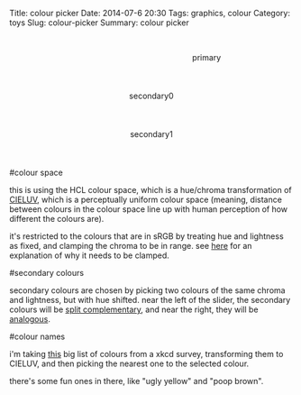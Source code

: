 Title: colour picker
Date: 2014-07-6 20:30
Tags: graphics, colour
Category: toys
Slug: colour-picker
Summary: colour picker

<div style="text-align:center;">


<div>
<canvas id="H-canvas" width="700" height="700" class="shader-demo update mouse"></canvas>
<br>
<p style="width:700px; height:40px; display:inline-block;" class="primary">primary</p>
<br>
<p style="width:350px; height:40px; display:inline-block;" class="secondary0">secondary0</p>
<p style="width:350px; height:40px; display:inline-block;" class="secondary1">secondary1</p>
<br>
<canvas id="S-canvas" width="700" height="60" class="shader-demo update mouse"></canvas>
</div>
</div>

#colour space

this is using the HCL colour space, which is a hue/chroma transformation of [CIELUV](http://en.wikipedia.org/wiki/CIELUV), which is a perceptually uniform colour space (meaning, distance between colours in the colour space line up with human perception of how different the colours are).

it's restricted to the colours that are in sRGB by treating hue and lightness as fixed, and clamping the chroma to be in range. see [here](http://cscheid.net/2012/02/16/hcl-color-space-blues.html) for an explanation of why it needs to be clamped.

#secondary colours

secondary colours are chosen by picking two colours of the same chroma and lightness, but with hue shifted. near the left of the slider, the secondary colours will be [split complementary](http://en.wikipedia.org/wiki/Color_scheme#Split-Complementary), and near the right, they will be [analogous](http://en.wikipedia.org/wiki/Color_scheme#Analogous_colors).

#colour names

i'm taking [this](http://xkcd.com/color/rgb.txt) big list of colours from a xkcd survey, transforming them to CIELUV, and then picking the nearest one to the selected colour.

there's some fun ones in there, like "ugly yellow" and "poop brown".


<script id="frag-inc" class="slinc" type="x-shader/x-fragment">
precision mediump float;

float gamma(float x) {
    if(x >= 0.0031308) {
        return pow(x, 1.0/2.4) * 1.055 - 0.055;
    }
    else {
        return x * 12.92;
    }
}

vec3 RGBTosRGB(vec3 c) {
    return vec3(gamma(c.x), gamma(c.y), gamma(c.z));
}
vec3 XYZToRGB(vec3 c) {
    vec3 rt = vec3(3.2406, -1.5372, -0.4986);
    vec3 gt = vec3(-0.9689, 1.8758, 0.0415);
    vec3 bt = vec3(0.0557, -0.2040, 1.0570);
    return vec3(dot(c,rt), dot(c,gt), dot(c,bt));
}

vec3 xyYToXYZ(vec3 c) {
    float x = c.x;
    float y = c.y;
    float Y = c.z;
    return vec3(Y/y*x, Y, Y/y*(1.0-x-y));
}

vec3 YuvToXYZ(vec3 c) {
    float X = c.x * (9.0*c.y)/(4.0*c.z);
    float Z = c.x * (12.0-3.0*c.y-20.0*c.z) / (4.0*c.z);
    return vec3(X, c.x, Z);
}
vec3 whitePointYuv = vec3(1, 0.19784, 0.46834);

vec3 LUVToYuv(vec3 c) {
    vec3 w = whitePointYuv; 
    float u = c.y / (13.0 * c.x) + w.y;
    float v = c.z / (13.0 * c.x) + w.z;
    float Y = c.x <= 8.0 ?
        w.x * c.x * pow(3.0/29.0, 3.0) :
        w.x * pow((c.x+16.0)/116.0, 3.0);
    return vec3(Y,u,v);
}

vec3 HCLToLUV(vec3 c) {
    float u = c.y * cos(c.x);
    float v = c.y * sin(c.x);
    return vec3(c.z, u, v);
}


float maxChroma(vec2 hl) {
    vec3 M[3];

    M[0]=vec3(3.2406, -1.5372, -0.4986);
    M[1]=vec3(-0.9689, 1.8758,  0.0415);
    M[2]=vec3(0.0557, -0.2040,  1.0570);

    vec3 w = whitePointYuv;
    float wu = w.y;
    float wv = w.z;

    float h = hl.x;
    float l = hl.y;
    float sh = sin(h);
    float ch = cos(h);
    float Y = l < 8.0 ? 
        l * pow(3.0/29.0, 3.0) :
        pow((l+16.0)/116.0, 3.0);
    Y *= w.x;
    float A = ch / (13.0 * l);
    float B = sh / (13.0 * l);

    float r = 10000.0;
    for (int i = 0; i < 3; ++i) {
        vec3 m = M[i] * Y;

        float cpart = dot(m, vec3(9.0 * A, 4.0 * B, -3.0 * A - 20.0 * B));
        float hlpart = dot(m, vec3(9.0 * wu, 4.0 * wv, 12.0 - 3.0 * wu - 20.0 * wv));

        for (float j = 0.0; j <= 1.0; ++j) {
            //solve

            float xleft = j * 4.0 * B;
            float left = j * 4.0 * wv;

            xleft -= cpart;
            left -= hlpart;

            float c = -left/xleft;

            if (c >= 0.0 && c < r) {
                r = c;
            }
        }
    }
    return r-0.1;
}

vec3 HCLTosRGB(vec3 c) {
    c.y = min(c.y, maxChroma(c.xz));
    c = HCLToLUV(c);
    c = LUVToYuv(c);
    c = YuvToXYZ(c);
    c = XYZToRGB(c);
    c = RGBTosRGB(c);
    return c;
}

</script>

<script id="H-canvas-fs" type="x-shader/x-fragment">



varying vec2 position;
uniform vec2 canvasSize;
uniform vec3 mouseState;
uniform vec3 hclColour;

void main() {
    vec2 p = (position-0.5)*2.0;
    float r = length(p);
    float ringWidth = 0.1;
    if(r > 1.0-ringWidth && r < 1.0) {

        float l = hclColour.z;
        vec2 dir = position*200.0 - 100.0;
        float c = hclColour.y;
        float h = atan(dir.y, dir.x);
        if(h < 0.0) h += 3.14159*2.0;
        float h1 = hclColour.x;
        if(h1 < 0.0) h1 += 3.14159*2.0;
        float d = abs(h-h1);
        if(d > 3.14159) d = 3.14159*2.0-d;
        
        float rr = (1.0-r)/ringWidth;


        vec3 col = HCLTosRGB(vec3(h,c,l));

        if((rr < 0.3 || rr > 0.7) && d < 0.01) col = vec3(0,0,0);
        gl_FragColor = vec4(col,1.0);
        return;
    }
    vec2 bp = p*sqrt(2.0)*(1.0+ringWidth);
    bp = bp * 0.5 + 0.5;
    if(bp.x > 0.0 && bp.x < 1.0 && bp.y > 0.0 && bp.y < 1.0) {
        vec3 hcl = vec3(hclColour.x, bp.y * 200.0, bp.x * 100.0);
        vec3 c = HCLTosRGB(hcl);

        vec2 diff = (hcl.yz - hclColour.yz) * vec2(1,2);
        float d =  dot(diff, diff);
        if(d > 1.0 && d < 2.0) {
             gl_FragColor = vec4(0,0,0,1);
        }
        else if(hcl.y > maxChroma(hcl.xz))  {
            gl_FragColor = vec4(c,0.0);
        }
        else {
            gl_FragColor = vec4(c, 1.0);
        }
        return;
    }

    gl_FragColor = vec4(0.0,0.0,0.0,0.0);

}
</script>
<script id="H-canvas-vs" type="x-shader/x-vertex">
    attribute vec2 vertex;
    varying vec2 position;
    void main(void) {
        position = vertex * 0.5 + 0.5;
        gl_Position = vec4(vertex, 0.0, 1.0);
    }
</script>

<script id="S-canvas-fs" type="x-shader/x-fragment">



varying vec2 position;
uniform vec2 canvasSize;
uniform vec3 mouseState;
uniform vec3 hclColour;
uniform float split;

void main() {
    float s = sign(position.y - 0.5);
    float h = hclColour.x + 3.14159 * (1.0 + s * position.x);
    float l = hclColour.z;
    float c = hclColour.y;
    vec3 col = HCLTosRGB(vec3(h,c,l));


    float d = abs(split-position.x);
    if((position.y < 0.4 || position.y > 0.6) && d < 0.005) col = vec3(0,0,0);
    gl_FragColor = vec4(col,1.0);
}
</script>
<script id="S-canvas-vs" type="x-shader/x-vertex">
    attribute vec2 vertex;
    varying vec2 position;
    void main(void) {
        position = vertex * 0.5 + 0.5;
        gl_Position = vec4(vertex, 0.0, 1.0);
    }
</script>


<script id="L-canvas-fs" type="x-shader/x-fragment">



varying vec2 position;
uniform vec2 canvasSize;
uniform vec3 mouseState;
uniform vec3 hclColour;
uniform float split;

void main() {
    float s = sign(position.y - 0.5);
    float h = hclColour.x + 3.14159 * (1.0 + s * position.x);
    float l = hclColour.z;
    float c = hclColour.y;
    vec3 col = HCLTosRGB(vec3(h,c,l));


    float d = abs(split-position.x);
    if((position.y < 0.4 || position.y > 0.6) && d < 0.005) col = vec3(0,0,0);
    gl_FragColor = vec4(col,1.0);
}
</script>
<script id="S-canvas-vs" type="x-shader/x-vertex">
    attribute vec2 vertex;
    varying vec2 position;
    void main(void) {
        position = vertex * 0.5 + 0.5;
        gl_Position = vec4(vertex, 0.0, 1.0);
    }
</script>

<script src="scripts/colours.js" type="text/javascript"></script>
<script src="scripts/graphics.js" type="text/javascript"></script>

<script type="text/javascript">
var hclColour = [1,50,50];
var split = 0.15;
var pHex;
var sHex0;
var sHex1;

function colourByClass(c, hcl) {
    var blocks = document.getElementsByClassName(c);
    var hex = HCLToHex(hcl);
    var luv = HCLToLUV(hcl);
    var text = hcl[2] > 50 ? 'black' : 'white';

    var nearest = nearestXKCD(luv);
    for(var i = 0; i < blocks.length; ++i) {
        var b = blocks[i];
        b.style.backgroundColor = hex;
        b.style.color = text;
        b.innerHTML = hex + "<br>" + nearest.name;
    }
}
function rebuildColour() {
    var primary = CHCLToHCL(hclColour);
    hclColour = primary;
    pHex = HCLToHex(primary);

    var secondary0 = CHCLToHCL(hueShift(hclColour, (1+split)*0.5));
    sHex0 = HCLToHex(secondary0);
    var secondary1 = CHCLToHCL(hueShift(hclColour, (1-split)*0.5));
    sHex1 = HCLToHex(secondary1);

    document.body.style["backgroundColor"] = pHex;

    colourByClass("primary", primary);
    colourByClass("secondary0", secondary0);
    colourByClass("secondary1", secondary1);
}
rebuildColour();

var HCanvas = document.getElementById("H-canvas");
var wasDown = false;
var clickSpot = null;
function updateH() {
    var canvas = HCanvas;
    var mstate = [canvas.mouseState[0] / canvas.gl.canvasSize[0], canvas.mouseState[1] / canvas.gl.canvasSize[1], canvas.mouseState[2]];
    
    if(!wasDown) {
        clickSpot = [mstate[0],mstate[1],mstate[2]];
    }
    wasDown = mstate[2] == 1.0;
    if(mstate[2] == 0.0) return;

    var p = [mstate[0] * 2.0 - 1.0, mstate[1] * 2.0 - 1.0];
    var r = Math.sqrt(dot(p,p));

    var sp = [clickSpot[0] * 2.0 -1.0, clickSpot[1] * 2.0 - 1.0];
    var sr = Math.sqrt(dot(sp,sp));

    var ringWidth = 0.1;
    if(sr > 1.0-ringWidth && sr < 1.0) {
        var a = Math.atan2(p[1], p[0]);
        hclColour[0] = a;
    }

    var bp = [
        p[0]*Math.sqrt(2.0)*(1.0+ringWidth) *0.5 + 0.5,
        p[1]*Math.sqrt(2.0)*(1.0+ringWidth) *0.5 + 0.5];
    var sbp = [
        sp[0]*Math.sqrt(2.0)*(1.0+ringWidth) *0.5 + 0.5,
        sp[1]*Math.sqrt(2.0)*(1.0+ringWidth) *0.5 + 0.5];

    if(sbp[0] > 0.0 && sbp[0] < 1.0 && sbp[1] > 0.0 && sbp[1] < 1.0) {
        hclColour[1] = bp[1] * 200;
        hclColour[2] = bp[0] * 100;
    }
    rebuildColour();
}
setInterval(updateH, 1000/30);

var SCanvas = document.getElementById("S-canvas");
function updateS() {
    var canvas = SCanvas;
    var mstate = [canvas.mouseState[0] / canvas.gl.canvasSize[0], canvas.mouseState[1] / canvas.gl.canvasSize[1], canvas.mouseState[2]];
    if(mstate[2] == 0.0) return;
    split = mstate[0];
    rebuildColour();
}
setInterval(updateS, 1000/30);
</script>
